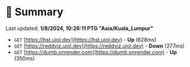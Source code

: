 # 📖 Summary
Last updated: **1/8/2024, 10:26:11 PTG "Asia/Kuala_Lumpur"**

- `GET` [https://hst.ujol.dev](https://hst.ujol.dev) - **Up** (628ms)
- `GET` [https://reddviz.ujol.dev](https://reddviz.ujol.dev) - **Down** (277ms)
- `GET` [https://dumb.onrender.com](https://dumb.onrender.com) - **Up** (350ms)
